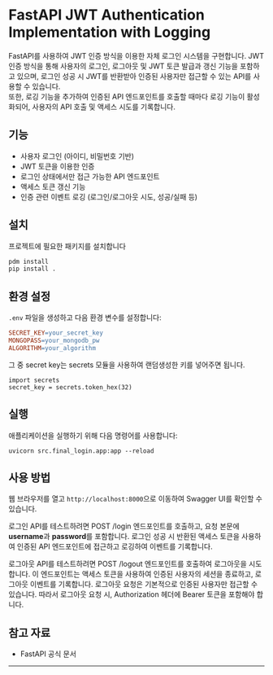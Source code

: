 # FastAPI JWT Authentication Implementation with Logging

FastAPI를 사용하여 JWT 인증 방식을 이용한 자체 로그인 시스템을 구현합니다. 
JWT 인증 방식을 통해 사용자의 로그인, 로그아웃 및 JWT 토큰 발급과 갱신 기능을 포함하고 있으며, 로그인 성공 시 JWT를 반환받아 인증된 사용자만 접근할 수 있는 API를 사용할 수 있습니다.  
또한, 로깅 기능을 추가하여 인증된 API 엔드포인트를 호출할 때마다 로깅 기능이 활성화되어, 사용자의 API 호출 및 액세스 시도를 기록합니다.

## 기능

- 사용자 로그인 (아이디, 비밀번호 기반)
- JWT 토큰을 이용한 인증
- 로그인 상태에서만 접근 가능한 API 엔드포인트
- 액세스 토큰 갱신 기능
- 인증 관련 이벤트 로깅 (로그인/로그아웃 시도, 성공/실패 등)
## 설치

프로젝트에 필요한 패키지를 설치합니다

```bash
pdm install
pip install .
```
## 환경 설정

`.env` 파일을 생성하고 다음 환경 변수를 설정합니다:

```makefile
SECRET_KEY=your_secret_key
MONGOPASS=your_mongodb_pw
ALGORITHM=your_algorithm

```
그 중 secret key는 secrets 모듈을 사용하여 랜덤생성한 키를 넣어주면 됩니다.
```
import secrets
secret_key = secrets.token_hex(32)
```

## 실행

애플리케이션을 실행하기 위해 다음 명령어를 사용합니다:

`uvicorn src.final_login.app:app --reload`

## 사용 방법    

웹 브라우저를 열고 `http://localhost:8000`으로 이동하여 Swagger UI를 확인할 수 있습니다.

로그인 API를 테스트하려면 POST /login 엔드포인트를 호출하고, 요청 본문에 **username**과 **password**를 포함합니다.
로그인 성공 시 반환된 액세스 토큰을 사용하여 인증된 API 엔드포인트에 접근하고 로깅하여 이벤트를 기록합니다.

로그아웃 API를 테스트하려면 POST /logout 엔드포인트를 호출하여 로그아웃을 시도합니다. 
이 엔드포인트는 액세스 토큰을 사용하여 인증된 사용자의 세션을 종료하고, 로그아웃 이벤트를 기록합니다.
로그아웃 요청은 기본적으로 인증된 사용자만 접근할 수 있습니다. 따라서 로그아웃 요청 시, Authorization 헤더에 Bearer 토큰을 포함해야 합니다.

## 참고 자료

- FastAPI 공식 문서
---
